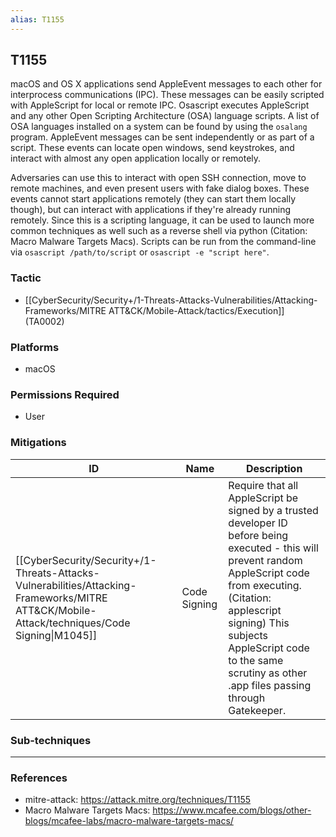 ```yaml
---
alias: T1155
---
```


## T1155

macOS and OS X applications send AppleEvent messages to each other for interprocess communications (IPC). These messages can be easily scripted with AppleScript for local or remote IPC. Osascript executes AppleScript and any other Open Scripting Architecture (OSA) language scripts. A list of OSA languages installed on a system can be found by using the <code>osalang</code> program.
AppleEvent messages can be sent independently or as part of a script. These events can locate open windows, send keystrokes, and interact with almost any open application locally or remotely. 

Adversaries can use this to interact with open SSH connection, move to remote machines, and even present users with fake dialog boxes. These events cannot start applications remotely (they can start them locally though), but can interact with applications if they're already running remotely. Since this is a scripting language, it can be used to launch more common techniques as well such as a reverse shell via python  (Citation: Macro Malware Targets Macs). Scripts can be run from the command-line via <code>osascript /path/to/script</code> or <code>osascript -e "script here"</code>.


### Tactic
- [[CyberSecurity/Security+/1-Threats-Attacks-Vulnerabilities/Attacking-Frameworks/MITRE ATT&CK/Mobile-Attack/tactics/Execution]] (TA0002)

### Platforms
- macOS

### Permissions Required
- User

### Mitigations

| ID | Name | Description |
| --- | --- | --- |
| [[CyberSecurity/Security+/1-Threats-Attacks-Vulnerabilities/Attacking-Frameworks/MITRE ATT&CK/Mobile-Attack/techniques/Code Signing\|M1045]] | Code Signing | Require that all AppleScript be signed by a trusted developer ID before being executed - this will prevent random AppleScript code from executing.(Citation: applescript signing) This subjects AppleScript code to the same scrutiny as other .app files passing through Gatekeeper. |

### Sub-techniques


---
### References

- mitre-attack: https://attack.mitre.org/techniques/T1155
- Macro Malware Targets Macs: https://www.mcafee.com/blogs/other-blogs/mcafee-labs/macro-malware-targets-macs/
